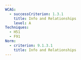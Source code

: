 ```yaml
---
WCAG:
  - successCriterion: 1.3.1
    title: Info and Relationships
    level: A
Techniques:
  - H51
  - F91
Norm:
  - criterion: 9.1.3.1
    title: Info and Relationships
---
```

